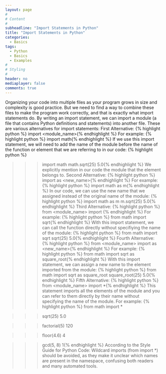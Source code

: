 ```yaml
---
layout: page
#
# Content
#
subheadline: "Import Statements in Python"
title: "Import Statements in Python"
categories:
  - Basics
tags:
  - Python
  - Basics
  - Examples
#
# Styling
#
header: no
mediaplayer: false
comments: true
---
```


Organizing your code into multiple files as your program grows in size and complexity is good practice. But we need to find a way to combine these files to make the program work correctly, and that is exactly what import statements do.
By writing an import statement, we can import a module (a file that contains Python definitions and statements) into another file.
These are various alternatives for import statements:
First Alternative:
{% highlight python %}
import <module_name>{% endhighlight %}
For example:
{% highlight python %}
import math{% endhighlight %}
If we use this import statement, we will need to add the name of the module before the name of the function or element that we are referring to in our code: 
{% highlight python %}
>>> import math
>>> math.sqrt(25)
5.0{% endhighlight %}
We explicitly mention in our code the module that the element belongs to.
Second Alternative:
{% highlight python %}
import <module> as <new_name>{% endhighlight %}
For example:
{% highlight python %}
import math as m{% endhighlight %}
In our code, we can use the new name that we assigned instead of the original name of the module:
{% highlight python %}
>>> import math as m
>>> m.sqrt(25)
5.0{% endhighlight %}
Third Alternative:
{% highlight python %}
from <module_name> import <element>{% endhighlight %}
For example:
{% highlight python %}
from math import sqrt{% endhighlight %}
With this import statement, we can call the function directly without specifiying the name of the module:
{% highlight python %}
>>> from math import sqrt
>>> sqrt(25)
5.0{% endhighlight %}
Fourth Alternative:
{% highlight python %}
from <module_name> import <element> as <new_name>{% endhighlight %}
For example:
{% highlight python %}
from math import sqrt as square_root{% endhighlight %}
With this import statement, we can assign a new name to the element imported from the module:
{% highlight python %}
>>> from math import sqrt as square_root
>>> square_root(25)
5.0{% endhighlight %}
Fifth Alternative:
{% highlight python %}
from <module_name> import *{% endhighlight %}
This statement imports all the elements of the module and you can refer to them directly by their name without specifying the name of the module. 
For example:
{% highlight python %}
>>> from math import *

>>> sqrt(25)
5.0

>>> factorial(5)
120

>>> floor(4.6)
4

>>> gcd(5, 8)
1{% endhighlight %}
According to the Style Guide for Python Code:
Wildcard imports (from <module> import *) should be avoided, as they make it unclear which names are present in the namespace, confusing both readers and many automated tools.
